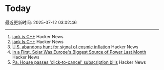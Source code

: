 # Today

最近更新时间: 2025-07-12 03:02:46

--- 
1. [jank is C++](https://jank-lang.org/blog/2025-07-11-jank-is-cpp/) Hacker News
2. [jank Is C++](https://jank-lang.org/blog/2025-07-11-jank-is-cpp/) Hacker News
3. [U.S. abandons hunt for signal of cosmic inflation](https://www.science.org/content/article/u-s-abandons-hunt-signal-cosmic-inflation) Hacker News
4. [In a First, Solar Was Europe's Biggest Source of Power Last Month](https://e360.yale.edu/digest/solar-biggest-power-source-europe-june-2025) Hacker News
5. [Pa. House passes 'click-to-cancel' subscription bills](https://www.pennlive.com/news/2025/07/pa-house-passes-click-to-cancel-subscription-bills-as-court-throws-out-federal-rule.html) Hacker News
